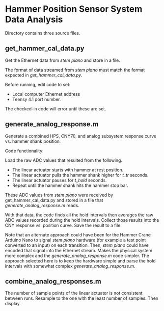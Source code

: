 # Hammer Position Sensor System Data Analysis

Directory contains three source files.

## get_hammer_cal_data.py

Get the Ethernet data from *stem piano* and store in a file.

The format of data streamed from *stem piano* must match the format expected in *get_hammer_cal_data.py*.

Before running, edit code to set:
* Local computer Ethernet address
* Teensy 4.1 port number.

The checked-in code will error until these are set.

## generate_analog_response.m

Generate a combined HPS, CNY70, and analog subsystem response curve vs. hammer shank position.

Code functionality:

Load the raw ADC values that resulted from the following.
* The linear actuator starts with hammer at rest position.
* The linear actuator pulls the hammer shank higher for *t_tr* seconds.
* The linear actuator pauses for *t_hold* seconds.
* Repeat until the hammer shank hits the hammer stop bar.

These ADC values from *stem piano* were received by get_hammer_cal_data.py and stored in a file that *generate_analog_response.m* reads.

With that data, the code finds all the hold intervals then averages the raw ADC values recorded during the hold intervals.  Collect those results into the CNY response vs. position curve. Save the result to a file.

Note that an alternate approach could have been for the Hammer Crane Arduino Nano to signal *stem piano* hardware (for example a test point converted to an input) on each transition. Then, *stem piano* could have encoded that signal into the Ethernet stream. Makes the physical system more complex and the *generate_analog_response.m* code simpler. The approach selected here is to keep the hardware simple and parse the hold intervals with somewhat complex *generate_analog_response.m*.

## combine_analog_responses.m

The number of sample points of the linear actuator is not consistent between runs. Resample to the one with the least number of samples. Then display.